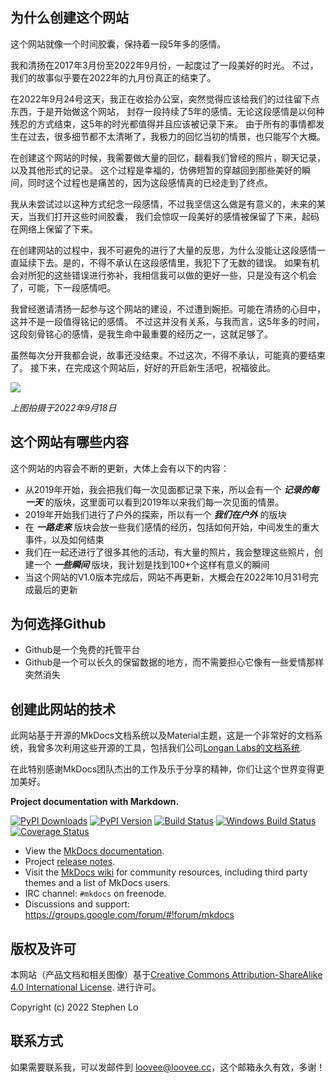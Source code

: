 ## 为什么创建这个网站

这个网站就像一个时间胶囊，保持着一段5年多的感情。

我和清扬在2017年3月份至2022年9月份，一起度过了一段美好的时光。
不过，我们的故事似乎要在2022年的九月份真正的结束了。

在2022年9月24号这天，我正在收拾办公室，突然觉得应该给我们的过往留下点东西，于是开始做这个网站，
封存一段持续了5年的感情。无论这段感情是以何种残忍的方式结束，这5年的时光都值得并且应该被记录下来。
由于所有的事情都发生在过去，很多细节都不太清晰了，我极力的回忆当初的情景，也只能写个大概。

在创建这个网站的时候，我需要做大量的回忆，翻看我们曾经的照片，聊天记录，以及其他形式的记录。
这个过程是幸福的，仿佛短暂的穿越回到那些美好的瞬间，同时这个过程也是痛苦的，因为这段感情真的已经走到了终点。

我从未尝试过以这种方式纪念一段感情，不过我坚信这么做是有意义的，未来的某天，当我们打开这些时间胶囊，
我们会惊叹一段美好的感情被保留了下来，起码在网络上保留了下来。

在创建网站的过程中，我不可避免的进行了大量的反思，为什么没能让这段感情一直延续下去。是的，不得不承认在这段感情里，我犯下了无数的错误。
如果有机会对所犯的这些错误进行弥补，我相信我可以做的更好一些，只是没有这个机会了，可能，下一段感情吧。

我曾经邀请清扬一起参与这个网站的建设，不过遭到婉拒。可能在清扬的心目中，这并不是一段值得铭记的感情。
不过这并没有关系，与我而言，这5年多的时间，这段刻骨铭心的感情，是我生命中最重要的经历之一，这就足够了。

虽然每次分开我都会说，故事还没结束。不过这次，不得不承认，可能真的要结束了。
接下来，在完成这个网站后，好好的开启新生活吧，祝福彼此。

![](https://pic1.imgdb.cn/item/63462e7516f2c2beb1def11d.jpg)

*上图拍摄于2022年9月18日*

## 这个网站有哪些内容

这个网站的内容会不断的更新，大体上会有以下的内容：

* 从2019年开始，我会把我们每一次见面都记录下来，所以会有一个 ***记录的每一天*** 的版块，这里面可以看到2019年以来我们每一次见面的情景。
* 2019年开始我们进行了户外的探索，所以有一个 ***我们在户外*** 的版块
* 在 ***一路走来*** 版块会放一些我们感情的经历，包括如何开始，中间发生的重大事件，以及如何结束
* 我们在一起还进行了很多其他的活动，有大量的照片，我会整理这些照片，创建一个 ***一些瞬间*** 版块，我计划是找到100+个这样有意义的瞬间
* 当这个网站的V1.0版本完成后，网站不再更新，大概会在2022年10月31号完成最后的更新

## 为何选择Github

* Github是一个免费的托管平台
* Github是一个可以长久的保留数据的地方，而不需要担心它像有一些爱情那样突然消失

## 创建此网站的技术

此网站基于开源的MkDocs文档系统以及Material主题，这是一个非常好的文档系统，我曾多次利用这些开源的工具，包括我们公司[Longan Labs的文档系统](docs.longan-labs.cc).

在此特别感谢MkDocs团队杰出的工作及乐于分享的精神，你们让这个世界变得更加美好。

**Project documentation with Markdown.**

[![PyPI Downloads][pypi-dl-image]][pypi-dl-link]
[![PyPI Version][pypi-v-image]][pypi-v-link]
[![Build Status][travis-image]][travis-link]
[![Windows Build Status][appveyor-image]][appveyor-link]
[![Coverage Status][codecov-image]][codecov-link]

- View the [MkDocs documentation][mkdocs].
- Project [release notes][release-notes].
- Visit the [MkDocs wiki](https://github.com/mkdocs/mkdocs/wiki) for community
  resources, including third party themes and a list of MkDocs users.
- IRC channel: `#mkdocs` on freenode.
- Discussions and support: <https://groups.google.com/forum/#!forum/mkdocs>

[appveyor-image]: https://img.shields.io/appveyor/ci/d0ugal/mkdocs/master.png
[appveyor-link]: https://ci.appveyor.com/project/d0ugal/mkdocs
[codecov-image]: http://codecov.io/github/mkdocs/mkdocs/coverage.svg?branch=master
[codecov-link]: http://codecov.io/github/mkdocs/mkdocs?branch=master
[landscape-image]: https://landscape.io/github/mkdocs/mkdocs/master/landscape.svg?style=flat-square
[landscape-link]: https://landscape.io/github/mkdocs/mkdocs/master
[pypi-dl-image]: https://img.shields.io/pypi/dm/mkdocs.png
[pypi-dl-link]: https://pypi.python.org/pypi/mkdocs
[pypi-v-image]: https://img.shields.io/pypi/v/mkdocs.png
[pypi-v-link]: https://pypi.python.org/pypi/mkdocs
[travis-image]: https://img.shields.io/travis/mkdocs/mkdocs/master.png
[travis-link]: https://travis-ci.org/mkdocs/mkdocs

[mkdocs]: http://www.mkdocs.org
[release-notes]: http://www.mkdocs.org/about/release-notes/

## 版权及许可

本网站（产品文档和相关图像）基于<a rel="license" href="http://creativecommons.org/licenses/by-sa/4.0/">Creative Commons Attribution-ShareAlike 4.0 International License</a>. <a rel="license" href="http://creativecommons.org/licenses/by-sa/4.0/"> </a>进行许可。

Copyright (c) 2022 Stephen Lo

## 联系方式

如果需要联系我，可以发邮件到 [loovee@loovee.cc](loovee@loovee.cc)，这个邮箱永久有效，多谢！


